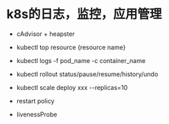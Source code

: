 # k8s的日志，监控，应用管理

- cAdvisor + heapster
- kubectl top resource {resource name}
- kubectl logs -f pod_name -c container_name

- kubectl rollout status/pause/resume/history/undo
- kubectl scale deploy xxx --replicas=10

- restart policy
- livenessProbe
